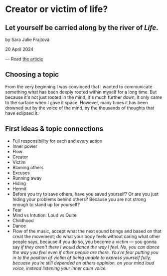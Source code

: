 # Creator or victim of life? #
## Let yourself be carried along by the river of _Life_. ##

by Sara Julie Frajtová

20 April 2024

— Read [the article](./index.md) <!-- index.md -->

## Choosing a topic
From the very beginning I was convinced that I wanted to communicate something what has been deeply rooted within myself for a long time.
But because it's not just rooted in the mind, it's much further down, it only came to the surface when I gave it space. However, many times it has been drowned out by the voice of the mind, by the thousands of thoughts that have eclipsed it.


## First ideas & topic connections
- Full responsibility for each and every action
- Inner power
- Flow
- Creator
- Victim
- Blaming others
- Excuses
- Running away
- Hiding
- Hermit
- Before you try to save others, have you saved yourself? Or are you just hiding your problems behind others? Because you are not strong enough to stand up for yourself?
- Fear
- Mind vs Intution: Loud vs Quite
- Childhood
- Dance
- Flow of the music, accept what the next sound brings and based on that creat the movement; do what your body feels without caring what other people says, because if you do so, you become a victim — you gonna say _if they aren't there I would dance the way I feel. No, you can dance the way you feel even if other people are there. You're fear putting you in to the position of victim of being unable to express yourself fully, becuase you're still depended on others oppinion, on your mind loud voice, instead listening your inner calm voice._
